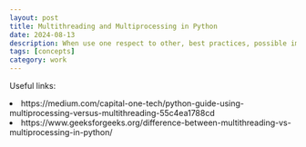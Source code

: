 ```yaml
---
layout: post
title: Multithreading and Multiprocessing in Python
date: 2024-08-13
description: When use one respect to other, best practices, possible implementations
tags: [concepts]
category: work
---
```


Useful links:
<li> https://medium.com/capital-one-tech/python-guide-using-multiprocessing-versus-multithreading-55c4ea1788cd </li>
<li> https://www.geeksforgeeks.org/difference-between-multithreading-vs-multiprocessing-in-python/ </li>
